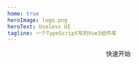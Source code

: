 ```yaml
---
home: true
heroImage: logo.png
heroText: Useless UI
tagline: 一个TypeScript写的Vue3组件库
---
```



<div style="display:flex;justify-content:center">
  <use-button type="primary" size="large" @click="handleClick">快速开始</use-button>
</div>

<script setup>
  const handleClick = () => {
    window.location = "/useless-docs/component/quickstart/"
  }
</script>
